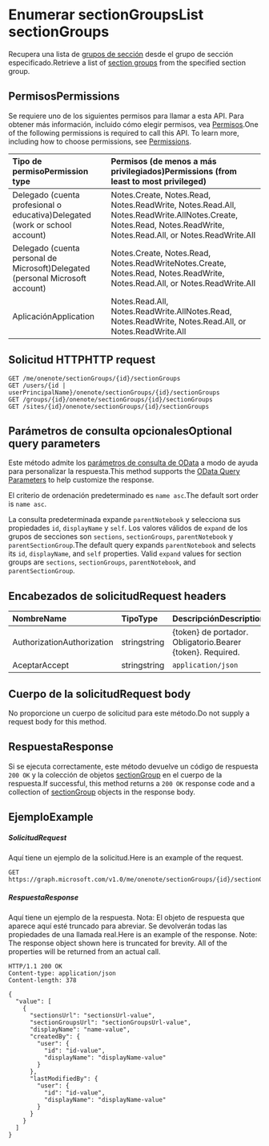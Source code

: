 # <a name="list-sectiongroups"></a><span data-ttu-id="09cc2-101">Enumerar sectionGroups</span><span class="sxs-lookup"><span data-stu-id="09cc2-101">List sectionGroups</span></span>

<span data-ttu-id="09cc2-102">Recupera una lista de [grupos de sección](../resources/sectiongroup.md) desde el grupo de sección especificado.</span><span class="sxs-lookup"><span data-stu-id="09cc2-102">Retrieve a list of [section groups](../resources/sectiongroup.md) from the specified section group.</span></span>
## <a name="permissions"></a><span data-ttu-id="09cc2-103">Permisos</span><span class="sxs-lookup"><span data-stu-id="09cc2-103">Permissions</span></span>
<span data-ttu-id="09cc2-p101">Se requiere uno de los siguientes permisos para llamar a esta API. Para obtener más información, incluido cómo elegir permisos, vea [Permisos](../../../concepts/permissions_reference.md).</span><span class="sxs-lookup"><span data-stu-id="09cc2-p101">One of the following permissions is required to call this API. To learn more, including how to choose permissions, see [Permissions](../../../concepts/permissions_reference.md).</span></span>

|<span data-ttu-id="09cc2-106">Tipo de permiso</span><span class="sxs-lookup"><span data-stu-id="09cc2-106">Permission type</span></span>      | <span data-ttu-id="09cc2-107">Permisos (de menos a más privilegiados)</span><span class="sxs-lookup"><span data-stu-id="09cc2-107">Permissions (from least to most privileged)</span></span>              |
|:--------------------|:---------------------------------------------------------|
|<span data-ttu-id="09cc2-108">Delegado (cuenta profesional o educativa)</span><span class="sxs-lookup"><span data-stu-id="09cc2-108">Delegated (work or school account)</span></span> | <span data-ttu-id="09cc2-109">Notes.Create, Notes.Read, Notes.ReadWrite, Notes.Read.All, Notes.ReadWrite.All</span><span class="sxs-lookup"><span data-stu-id="09cc2-109">Notes.Create, Notes.Read, Notes.ReadWrite, Notes.Read.All, or Notes.ReadWrite.All</span></span>    |
|<span data-ttu-id="09cc2-110">Delegado (cuenta personal de Microsoft)</span><span class="sxs-lookup"><span data-stu-id="09cc2-110">Delegated (personal Microsoft account)</span></span> | <span data-ttu-id="09cc2-111">Notes.Create, Notes.Read, Notes.ReadWrite</span><span class="sxs-lookup"><span data-stu-id="09cc2-111">Notes.Create, Notes.Read, Notes.ReadWrite, Notes.Read.All, or Notes.ReadWrite.All</span></span>    |
|<span data-ttu-id="09cc2-112">Aplicación</span><span class="sxs-lookup"><span data-stu-id="09cc2-112">Application</span></span> | <span data-ttu-id="09cc2-113">Notes.Read.All, Notes.ReadWrite.All</span><span class="sxs-lookup"><span data-stu-id="09cc2-113">Notes.Read, Notes.ReadWrite, Notes.Read.All, or Notes.ReadWrite.All</span></span> |

## <a name="http-request"></a><span data-ttu-id="09cc2-114">Solicitud HTTP</span><span class="sxs-lookup"><span data-stu-id="09cc2-114">HTTP request</span></span>
<!-- { "blockType": "ignored" } -->
```http
GET /me/onenote/sectionGroups/{id}/sectionGroups
GET /users/{id | userPrincipalName}/onenote/sectionGroups/{id}/sectionGroups
GET /groups/{id}/onenote/sectionGroups/{id}/sectionGroups
GET /sites/{id}/onenote/sectionGroups/{id}/sectionGroups
```
## <a name="optional-query-parameters"></a><span data-ttu-id="09cc2-115">Parámetros de consulta opcionales</span><span class="sxs-lookup"><span data-stu-id="09cc2-115">Optional query parameters</span></span>
<span data-ttu-id="09cc2-116">Este método admite los [parámetros de consulta de OData](http://developer.microsoft.com/en-us/graph/docs/overview/query_parameters) a modo de ayuda para personalizar la respuesta.</span><span class="sxs-lookup"><span data-stu-id="09cc2-116">This method supports the [OData Query Parameters](http://developer.microsoft.com/en-us/graph/docs/overview/query_parameters) to help customize the response.</span></span>

<span data-ttu-id="09cc2-117">El criterio de ordenación predeterminado es `name asc`.</span><span class="sxs-lookup"><span data-stu-id="09cc2-117">The default sort order is `name asc`.</span></span>

<span data-ttu-id="09cc2-p102">La consulta predeterminada expande `parentNotebook` y selecciona sus propiedades `id`, `displayName` y `self`. Los valores válidos de `expand` de los grupos de secciones son `sections`, `sectionGroups`, `parentNotebook` y `parentSectionGroup`.</span><span class="sxs-lookup"><span data-stu-id="09cc2-p102">The default query expands `parentNotebook` and selects its `id`, `displayName`, and `self` properties. Valid `expand` values for section groups are `sections`, `sectionGroups`, `parentNotebook`, and `parentSectionGroup`.</span></span>

## <a name="request-headers"></a><span data-ttu-id="09cc2-120">Encabezados de solicitud</span><span class="sxs-lookup"><span data-stu-id="09cc2-120">Request headers</span></span>
| <span data-ttu-id="09cc2-121">Nombre</span><span class="sxs-lookup"><span data-stu-id="09cc2-121">Name</span></span>       | <span data-ttu-id="09cc2-122">Tipo</span><span class="sxs-lookup"><span data-stu-id="09cc2-122">Type</span></span> | <span data-ttu-id="09cc2-123">Descripción</span><span class="sxs-lookup"><span data-stu-id="09cc2-123">Description</span></span>|
|:-----------|:------|:----------|
| <span data-ttu-id="09cc2-124">Authorization</span><span class="sxs-lookup"><span data-stu-id="09cc2-124">Authorization</span></span>  | <span data-ttu-id="09cc2-125">string</span><span class="sxs-lookup"><span data-stu-id="09cc2-125">string</span></span>  | <span data-ttu-id="09cc2-p103">{token} de portador. Obligatorio.</span><span class="sxs-lookup"><span data-stu-id="09cc2-p103">Bearer {token}. Required.</span></span> |
| <span data-ttu-id="09cc2-128">Aceptar</span><span class="sxs-lookup"><span data-stu-id="09cc2-128">Accept</span></span> | <span data-ttu-id="09cc2-129">string</span><span class="sxs-lookup"><span data-stu-id="09cc2-129">string</span></span> | `application/json` |

## <a name="request-body"></a><span data-ttu-id="09cc2-130">Cuerpo de la solicitud</span><span class="sxs-lookup"><span data-stu-id="09cc2-130">Request body</span></span>
<span data-ttu-id="09cc2-131">No proporcione un cuerpo de solicitud para este método.</span><span class="sxs-lookup"><span data-stu-id="09cc2-131">Do not supply a request body for this method.</span></span>

## <a name="response"></a><span data-ttu-id="09cc2-132">Respuesta</span><span class="sxs-lookup"><span data-stu-id="09cc2-132">Response</span></span>

<span data-ttu-id="09cc2-133">Si se ejecuta correctamente, este método devuelve un código de respuesta `200 OK` y la colección de objetos [sectionGroup](../resources/sectiongroup.md) en el cuerpo de la respuesta.</span><span class="sxs-lookup"><span data-stu-id="09cc2-133">If successful, this method returns a `200 OK` response code and a collection of [sectionGroup](../resources/sectiongroup.md) objects in the response body.</span></span>
## <a name="example"></a><span data-ttu-id="09cc2-134">Ejemplo</span><span class="sxs-lookup"><span data-stu-id="09cc2-134">Example</span></span>
##### <a name="request"></a><span data-ttu-id="09cc2-135">Solicitud</span><span class="sxs-lookup"><span data-stu-id="09cc2-135">Request</span></span>
<span data-ttu-id="09cc2-136">Aquí tiene un ejemplo de la solicitud.</span><span class="sxs-lookup"><span data-stu-id="09cc2-136">Here is an example of the request.</span></span>
<!-- {
  "blockType": "request",
  "name": "get_sectiongroups"
}-->
```http
GET https://graph.microsoft.com/v1.0/me/onenote/sectionGroups/{id}/sectionGroups
```
##### <a name="response"></a><span data-ttu-id="09cc2-137">Respuesta</span><span class="sxs-lookup"><span data-stu-id="09cc2-137">Response</span></span>
<span data-ttu-id="09cc2-p104">Aquí tiene un ejemplo de la respuesta. Nota: El objeto de respuesta que aparece aquí esté truncado para abreviar. Se devolverán todas las propiedades de una llamada real.</span><span class="sxs-lookup"><span data-stu-id="09cc2-p104">Here is an example of the response. Note: The response object shown here is truncated for brevity. All of the properties will be returned from an actual call.</span></span>
<!-- {
  "blockType": "response",
  "truncated": true,
  "@odata.type": "microsoft.graph.sectiongroup",
  "isCollection": true
} -->
```http
HTTP/1.1 200 OK
Content-type: application/json
Content-length: 378

{
  "value": [
    {
      "sectionsUrl": "sectionsUrl-value",
      "sectionGroupsUrl": "sectionGroupsUrl-value",
      "displayName": "name-value",      
      "createdBy": {
        "user": {
          "id": "id-value",
          "displayName": "displayName-value"
        }
      },
      "lastModifiedBy": {
        "user": {
          "id": "id-value",
          "displayName": "displayName-value"
        }
      }
    }
  ]
}
```

<!-- uuid: 8fcb5dbc-d5aa-4681-8e31-b001d5168d79
2015-10-25 14:57:30 UTC -->
<!-- {
  "type": "#page.annotation",
  "description": "List sectionGroups",
  "keywords": "",
  "section": "documentation",
  "tocPath": ""
}-->